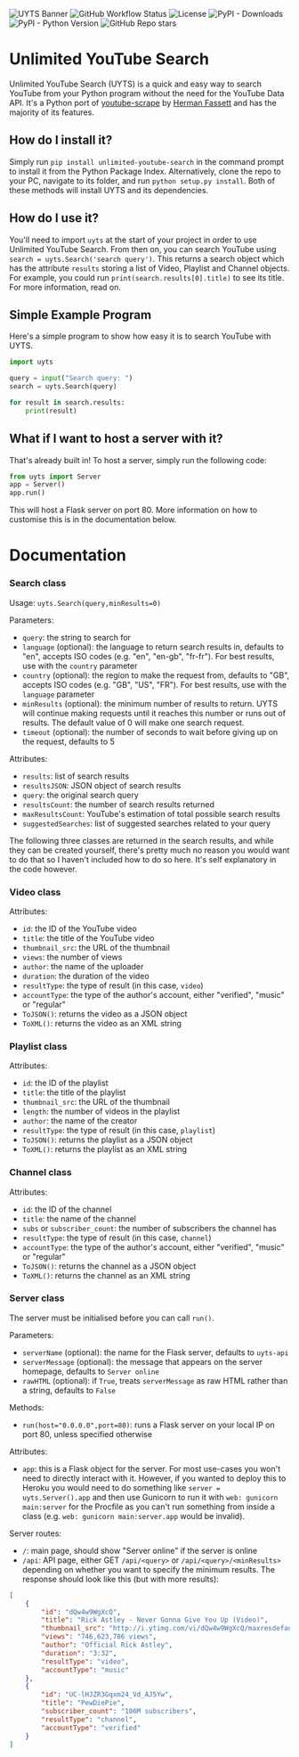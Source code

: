 ![UYTS Banner](images/banner.png)
![GitHub Workflow Status](https://img.shields.io/github/workflow/status/w-henderson/Unlimited-YouTube-Search/UYTS-Tests) ![License](https://img.shields.io/github/license/w-henderson/unlimited-youtube-search) ![PyPI - Downloads](https://img.shields.io/pypi/dm/unlimited-youtube-search?color=green) ![PyPI - Python Version](https://img.shields.io/pypi/pyversions/unlimited-youtube-search) ![GitHub Repo stars](https://img.shields.io/github/stars/w-henderson/unlimited-youtube-search)

# Unlimited YouTube Search
Unlimited YouTube Search (UYTS) is a quick and easy way to search YouTube from your Python program without the need for the YouTube Data API. It's a Python port of [youtube-scrape](https://github.com/HermanFassett/youtube-scrape) by [Herman Fassett](https://github.com/HermanFassett) and has the majority of its features.

## How do I install it?
Simply run `pip install unlimited-youtube-search` in the command prompt to install it from the Python Package Index. Alternatively, clone the repo to your PC, navigate to its folder, and run `python setup.py install`. Both of these methods will install UYTS and its dependencies.

## How do I use it?
You'll need to import `uyts` at the start of your project in order to use Unlimited YouTube Search. From then on, you can search YouTube using `search = uyts.Search('search query')`. This returns a search object which has the attribute `results` storing a list of Video, Playlist and Channel objects. For example, you could run `print(search.results[0].title)` to see its title. For more information, read on.

## Simple Example Program
Here's a simple program to show how easy it is to search YouTube with UYTS.
```py
import uyts

query = input("Search query: ")
search = uyts.Search(query)

for result in search.results:
    print(result)
```

## What if I want to host a server with it?
That's already built in! To host a server, simply run the following code:
```py
from uyts import Server
app = Server()
app.run()
```
This will host a Flask server on port 80. More information on how to customise this is in the documentation below.

# Documentation

### Search class
Usage: `uyts.Search(query,minResults=0)`

Parameters:
- `query`: the string to search for
- `language` (optional): the language to return search results in, defaults to "en", accepts ISO codes (e.g. "en", "en-gb", "fr-fr"). For best results, use with the `country` parameter
- `country` (optional): the region to make the request from, defaults to "GB", accepts ISO codes (e.g. "GB", "US", "FR"). For best results, use with the `language` parameter
- `minResults` (optional): the minimum number of results to return. UYTS will continue making requests until it reaches this number or runs out of results. The default value of 0 will make one search request.
- `timeout` (optional): the number of seconds to wait before giving up on the request, defaults to 5

Attributes:
- `results`: list of search results
- `resultsJSON`: JSON object of search results
- `query`: the original search query
- `resultsCount`: the number of search results returned
- `maxResultsCount`: YouTube's estimation of total possible search results
- `suggestedSearches`: list of suggested searches related to your query

The following three classes are returned in the search results, and while they can be created yourself, there's pretty much no reason you would want to do that so I haven't included how to do so here. It's self explanatory in the code however.

### Video class
Attributes:
- `id`: the ID of the YouTube video
- `title`: the title of the YouTube video
- `thumbnail_src`: the URL of the thumbnail
- `views`: the number of views
- `author`: the name of the uploader
- `duration`: the duration of the video
- `resultType`: the type of result (in this case, `video`)
- `accountType`: the type of the author's account, either "verified", "music" or "regular"
- `ToJSON()`: returns the video as a JSON object
- `ToXML()`: returns the video as an XML string

### Playlist class
Attributes:
- `id`: the ID of the playlist
- `title`: the title of the playlist
- `thumbnail_src`: the URL of the thumbnail
- `length`: the number of videos in the playlist
- `author`: the name of the creator
- `resultType`: the type of result (in this case, `playlist`)
- `ToJSON()`: returns the playlist as a JSON object
- `ToXML()`: returns the playlist as an XML string

### Channel class
Attributes:
- `id`: the ID of the channel
- `title`: the name of the channel
- `subs` or `subscriber_count`: the number of subscribers the channel has
- `resultType`: the type of result (in this case, `channel`)
- `accountType`: the type of the author's account, either "verified", "music" or "regular"
- `ToJSON()`: returns the channel as a JSON object
- `ToXML()`: returns the channel as an XML string

### Server class
The server must be initialised before you can call `run()`.

Parameters:
- `serverName` (optional): the name for the Flask server, defaults to `uyts-api`
- `serverMessage` (optional): the message that appears on the server homepage, defaults to `Server online`
- `rawHTML` (optional): if `True`, treats `serverMessage` as raw HTML rather than a string, defaults to `False`

Methods:
- `run(host="0.0.0.0",port=80)`: runs a Flask server on your local IP on port 80, unless specified otherwise

Attributes:
- `app`: this is a Flask object for the server. For most use-cases you won't need to directly interact with it. However, if you wanted to deploy this to Heroku you would need to do something like `server = uyts.Server().app` and then use Gunicorn to run it with `web: gunicorn main:server` for the Procfile as you can't run something from inside a class (e.g. `web: gunicorn main:server.app` would be invalid).

Server routes:
- `/`: main page, should show "Server online" if the server is online
- `/api`: API page, either GET `/api/<query>` or `/api/<query>/<minResults>` depending on whether you want to specify the minimum results. The response should look like this (but with more results):
```json
[
    {
        "id": "dQw4w9WgXcQ",
        "title": "Rick Astley - Never Gonna Give You Up (Video)",
        "thumbnail_src": "http://i.ytimg.com/vi/dQw4w9WgXcQ/maxresdefault.jpg",
        "views": "746,623,786 views",
        "author": "Official Rick Astley",
        "duration": "3:32",
        "resultType": "video",
        "accountType": "music"
    },
    {
        "id": "UC-lHJZR3Gqxm24_Vd_AJ5Yw",
        "title": "PewDiePie",
        "subscriber_count": "106M subscribers",
        "resultType": "channel",
        "accountType": "verified"
    }
]
```

